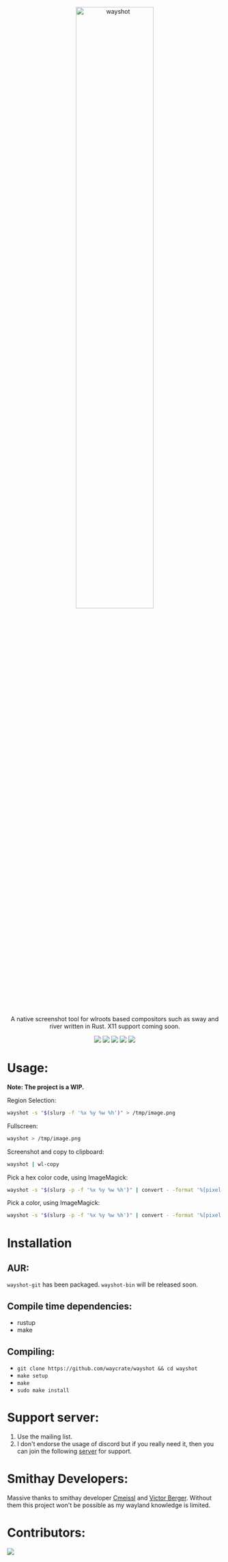 <p align=center>
  <img src="https://git.sr.ht/~shinyzenith/wayshot/blob/main/docs/assets/wayshot.png" alt=wayshot width=60%>
  <p align=center>A native screenshot tool for wlroots based compositors such as sway and river written in Rust. X11 support coming soon. </p>
  
  <p align="center">
  <a href="./LICENSE.md"><img src="https://img.shields.io/github/license/waycrate/wayshot?style=flat-square&logo=appveyor"></a>
  <img src="https://img.shields.io/badge/cargo-v1.0.0-green?style=flat-square&logo=appveyor">
  <img src="https://img.shields.io/github/issues/waycrate/wayshot?style=flat-square&logo=appveyor">
  <img src="https://img.shields.io/github/forks/waycrate/wayshot?style=flat-square&logo=appveyor">
  <img src="https://img.shields.io/github/stars/waycrate/wayshot?style=flat-square&logo=appveyor">
  </p>
</p>

# Usage:

**Note: The project is a WIP.**

Region Selection:

```bash
wayshot -s "$(slurp -f '%x %y %w %h')" > /tmp/image.png
```

Fullscreen:

```bash
wayshot > /tmp/image.png
```

Screenshot and copy to clipboard:

```bash
wayshot | wl-copy
```

Pick a hex color code, using ImageMagick:

```bash
wayshot -s "$(slurp -p -f '%x %y %w %h')" | convert - -format '%[pixel:p{0,0}]' txt:-|egrep "#([A-Fa-f0-9]{6}|[A-Fa-f0-9]{3})" -o
```

Pick a color, using ImageMagick:

```bash
wayshot -s "$(slurp -p -f '%x %y %w %h')" | convert - -format '%[pixel:p{0,0}]' txt:-
```
# Installation

## AUR:
`wayshot-git` has been packaged. `wayshot-bin` will be released soon.

## Compile time dependencies:
-   rustup
-   make

## Compiling:
-   `git clone https://github.com/waycrate/wayshot && cd wayshot`
-   `make setup`
-   `make`
-   `sudo make install`

# Support server:
1. Use the mailing list.
1. I don't endorse the usage of discord but if you really need it, then you can join the following <a href="https://discord.gg/KKZRDYrRYW">server</a> for support.

# Smithay Developers:

Massive thanks to smithay developer <a href="https://github.com/cmeissl">Cmeissl</a> and <a href="https://github.com/vberger">Victor Berger</a>. Without them this project won't be possible as my wayland knowledge is limited.

# Contributors:

<a href="https://github.com/waycrate/wayshot/graphs/contributors">
  <img src="https://contrib.rocks/image?repo=waycrate/wayshot" />
</a>

